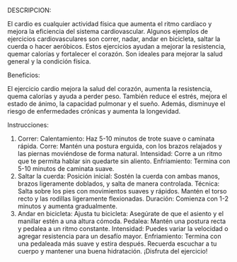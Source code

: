 DESCRIPCION:

El cardio es cualquier actividad física que aumenta el ritmo cardíaco y mejora la eficiencia del sistema cardiovascular. Algunos ejemplos de ejercicios cardiovasculares son correr, nadar, andar en bicicleta, saltar la cuerda o hacer aeróbicos. Estos ejercicios ayudan a mejorar la resistencia, quemar calorías y fortalecer el corazón. Son ideales para mejorar la salud general y la condición física.

Beneficios:

El ejercicio cardio mejora la salud del corazón, aumenta la resistencia, quema calorías y ayuda a perder peso. También reduce el estrés, mejora el estado de ánimo, la capacidad pulmonar y el sueño. Además, disminuye el riesgo de enfermedades crónicas y aumenta la longevidad.

Instrucciones:

1. Correr:
Calentamiento: Haz 5-10 minutos de trote suave o caminata rápida.
Corre: Mantén una postura erguida, con los brazos relajados y las piernas moviéndose de forma natural.
Intensidad: Corre a un ritmo que te permita hablar sin quedarte sin aliento.
Enfriamiento: Termina con 5-10 minutos de caminata suave.
2. Saltar la cuerda:
Posición inicial: Sostén la cuerda con ambas manos, brazos ligeramente doblados, y salta de manera controlada.
Técnica: Salta sobre los pies con movimientos suaves y rápidos. Mantén el torso recto y las rodillas ligeramente flexionadas.
Duración: Comienza con 1-2 minutos y aumenta gradualmente.
3. Andar en bicicleta:
Ajusta tu bicicleta: Asegúrate de que el asiento y el manillar estén a una altura cómoda.
Pedalea: Mantén una postura recta y pedalea a un ritmo constante.
Intensidad: Puedes variar la velocidad o agregar resistencia para un desafío mayor.
Enfriamiento: Termina con una pedaleada más suave y estira después.
Recuerda escuchar a tu cuerpo y mantener una buena hidratación. ¡Disfruta del ejercicio!